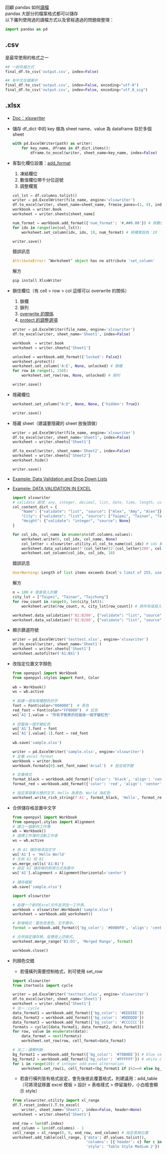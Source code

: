 回顧 pandas 如何[讀檔](https://github.com/yuning-lin/PythonTips/blob/main/DataETL/ReadFiles.md)  
pandas 大部分的檔案格式都可以儲存  
以下羅列使用過的讀檔方式以及曾經遇過的問題做整理：  
```python
import pandas as pd
```



## .csv
是最常使用的格式之一
```python
## 一般存檔方式
final_df.to_csv('output.csv', index=False)

## 有中文在檔案中
final_df.to_csv('output.csv', index=False, encoding="utf-8")
final_df.to_csv('output.csv', index=False, encoding="utf_8_sig")
```


## .xlsx
* [Doc：xlsxwriter](https://xlsxwriter.readthedocs.io/)
* 儲存 df_dict 中的 key 做為 sheet name、value 為 dataframe 存於多個 sheet
    ```python
    with pd.ExcelWriter(path) as writer:
        for key_name, dframe in df_dict.items():
            dframe.to_excel(writer, sheet_name=key_name, index=False)
    ```
* 客製化欄位設置：[add_format](https://xlsxwriter.readthedocs.io/format.html)
    1. 凍結欄位
    2. 數值欄位帶千分位逗號
    3. 調整欄寬
    ```python
    col_lst = df.columns.tolist()
    writer = pd.ExcelWriter(file_name, engine='xlsxwriter')
    df.to_excel(writer, sheet_name=sheet_name, freeze_panes=(1, 9), index=False) # freeze_panes=(1, 9)：凍結欄位名稱及左邊九欄
    workbook = writer.book
    worksheet = writer.sheets[sheet_name]

    num_format = workbook.add_format({'num_format': '#,##0.00'}) # 將數值欄位轉成千分位帶逗號，並取到小數點第二位
    for idx in range(len(col_lst)):
        worksheet.set_column(idx, idx, 10, num_format) # 將欄寬設為：10

    writer.save()
    ```
    錯誤訊息
    ```python
    AttributeError: ‘Worksheet’ object has no attribute 'set_column'
    ```
    解方
    ```python
    pip install XlsxWriter
    ```
* 鎖住欄位（有 cell > row > col 這樣可以 overwrite 的關係）
    1. 鎖欄
    2. 鎖列
    3. [overwrite 的關係](https://stackoverflow.com/questions/56240667/not-able-to-unlock-cell-with-custom-value-using-pd-xlsxwriter)
    4. [protect 的調整選項](https://xlsxwriter.readthedocs.io/worksheet.html)
    ```python
    writer = pd.ExcelWriter(file_name, engine='xlsxwriter')
    df.to_excel(writer, sheet_name='Sheet1', index=False)

    workbook  = writer.book
    worksheet = writer.sheets['Sheet1']

    unlocked = workbook.add_format({'locked': False})
    worksheet.protect()
    worksheet.set_column('A:E', None, unlocked) # 鎖欄
    for row in range(1, 150):
        worksheet.set_row(row, None, unlocked) # 鎖列

    writer.save()
    ```
* 隱藏欄位
    ```python
    worksheet.set_column("A:D", None, None, {'hidden': True})

    writer.save()
    ```
* 隱藏 sheet（建議要隱藏的 sheet 放後頭做）
    ```python
    writer = pd.ExcelWriter(file_name, engine='xlsxwriter')
    df.to_excel(writer, sheet_name='Sheet1', index=False)
    worksheet = writer.sheets['Sheet1']

    df.to_excel(writer, sheet_name='Sheet2', index=False)
    worksheet = writer.sheets['Sheet2']
    worksheet.hide()

    writer.save()
    ```
* [Example: Data Validation and Drop Down Lists](https://xlsxwriter.readthedocs.io/example_data_validate.html)
* [Example: DATA VALIDATION IN EXCEL](https://cxn03651.github.io/write_xlsx/data_validation.html)
    ```python
    import xlsxwriter
    # validate 選項：any, integer, decimal, list, date, time, length, custom
    col_content_dict = {
        "Name": {"validate": "list", "source": ["Alex", "Amy", "Alen"]},
        "City": {"validate": "list", "source": ["Taipei", "Tainan", "Taichung"]},
        "Height": {"validate": "integer", "source": None}
    }

    for col_idx, col_name in enumerate(df.columns.values):
        worksheet.write(0, col_idx, col_name, None)
        col_letter = xlsxwriter.utility.xl_col_to_name(col_idx) # idx 轉字母
        worksheet.data_validation(f'{col_letter}2:{col_letter}200', col_content_dict[col_name])
        worksheet.set_column(col_idx, col_idx, 10)
    ```
    錯誤訊息
    ```python
    UserWarning: Length of list items exceeds Excel's limit of 255, use a formula range instead
    ```
    解方
    ```python
    n = 100 # 值會寫入的欄
    city_lst = ["Taipei", "Tainan", "Taichung"]
    for row_count in range(0, len(city_lst)):
        worksheet.write(row_count, n, city_lst[row_count]) # 將所有值寫入該欄
    
    worksheet.data_validation(f'B2:B200', {"validate": "list", "source": '=CWCW1:CWCW3'}) # 利用引用該欄所有值的方式創造下拉選單
    worksheet.data_validation(f'B2:B200', {"validate": "list", "source": '=sheet1!AA1:AA3'}) # 利用引用 sheet1 A欄所有值的方式創造下拉選單
    ```
* 顯示篩選符號
    ```python
    writer = pd.ExcelWriter('testtest.xlsx', engine='xlsxwriter')
    df.to_excel(writer, sheet_name='Sheet1')
    worksheet = writer.sheets['Sheet1']
    worksheet.autofilter('A1:BX1')
    ```
* 改指定位置文字顏色
    ```python
    from openpyxl import Workbook  
    from openpyxl.styles import Font, Color  
      
    wb = Workbook()  
    ws = wb.active  
      
    # 創建一個有兩種顏色的字  
    font = Font(color="000000")  # 黑色  
    red_font = Font(color="FF0000")  # 紅色  
    ws['A1'].value = "所有字都黑的但最後一個字變紅色"  
      
    # 把最後一個字變紅色  
    ws['A1'].font = font  
    ws['A1'].value[-1].font = red_font  
      
    wb.save('sample.xlsx')
    ```
    ```python
    writer = pd.ExcelWriter('sample.xlsx', engine='xlsxwriter')
    # 定義 excel format
    workbook = writer.book
    workbook.formats[0].set_font_name('Arial')  # 設全域字體

    # 定義格式
    format_black = workbook.add_format({'color': 'black', 'align': 'center'})
    format_red = workbook.add_format({'color': 'red', 'align': 'center'})

    # 指定某個單元格的文字，Hello 為黑色、World 為紅色
    worksheet.write_rich_string(f'A1', format_black, 'Hello', format_red, 'World')
    ```
* 合併儲存格並置中文字
    ```python
    from openpyxl import Workbook  
    from openpyxl.styles import Alignment  
    # 建立一個新的工作簿  
    wb = Workbook()  
    # 選擇工作簿的活動工作表  
    ws = wb.active  
      
    # 為 A1 儲存格添加文字  
    ws['A1'] = 'Hello World'  
    # 合併 A1 和 B1  
    ws.merge_cells('A1:B1')  
    # 設定 A1 儲存格的對齊方式為置中  
    ws['A1'].alignment = Alignment(horizontal='center')  
      
    # 儲存檔案  
    wb.save('sample.xlsx')  
    ```

    ```python  
    import xlsxwriter  
    
    # 創建一个新的Excel文件並添加一工作表。  
    workbook = xlsxwriter.Workbook('sample.xlsx')  
    worksheet = workbook.add_worksheet()  
    
    # 新增格式：藍色背景色、文字置中。  
    format = workbook.add_format({'bg_color': '#00B0F0', 'align': 'center'})  
    
    # 合併指定儲存格，並應用上述格式。  
    worksheet.merge_range('B3:D3', 'Merged Range', format)  
    
    workbook.close()  
    ```

* 列顏色交錯
    * 若僅橫列需要控制格式，則可使用 set_row
    ```python
    import xlsxwriter
    from itertools import cycle
    
    writer = pd.ExcelWriter('testtest.xlsx', engine='xlsxwriter')
    df.to_excel(writer, sheet_name='Sheet1')
    worksheet = writer.sheets['Sheet1']
    # 法一：cycle
    data_format1 = workbook.add_format({'bg_color': '#EEEEEE'})
    data_format2 = workbook.add_format({'bg_color': '#DDDDDD'})
    data_format3 = workbook.add_format({'bg_color': '#CCCCCC'})
    formats = cycle([data_format1, data_format2, data_format3])
    for row, value in enumerate(data):
        data_format = next(formats)
        worksheet.set_row(row, cell_format=data_format)
    
    # 法二：邏輯判斷
    bg_format1 = workbook.add_format({'bg_color': '#78B0DE'}) # blue cell background color
    bg_format2 = workbook.add_format({'bg_color': '#FFFFFF'}) # white cell background color
    for i in range(10): # integer odd-even alternation 
        worksheet.set_row(i, cell_format=(bg_format1 if i%2==0 else bg_format2))
    ```
    * 若直行橫列皆有格式設定，會先後彼此覆蓋格式，則建議用：add_table（可將滑鼠移置 excel 模板 > 設計 > 表格樣式 > 停留幾秒，小白框會顯示 style）
    ```python
    from xlsxwriter.utility import xl_range
    df.T.reset_index().T.to_excel(
        writer, sheet_name='Sheet1', index=False, header=None)
    worksheet = writer.sheets['Sheet1']

    end_row = len(df.index)
    end_column = len(df.columns) - 1
    cell_range = xl_range(0, 0, end_row, end_column) # 指定表格位置
    worksheet.add_table(cell_range, {'data': df.values.tolist(),
                                     'columns': [{'header': c} for c in df.columns.tolist()],
                                     'style': 'Table Style Medium 2'})
    ```
